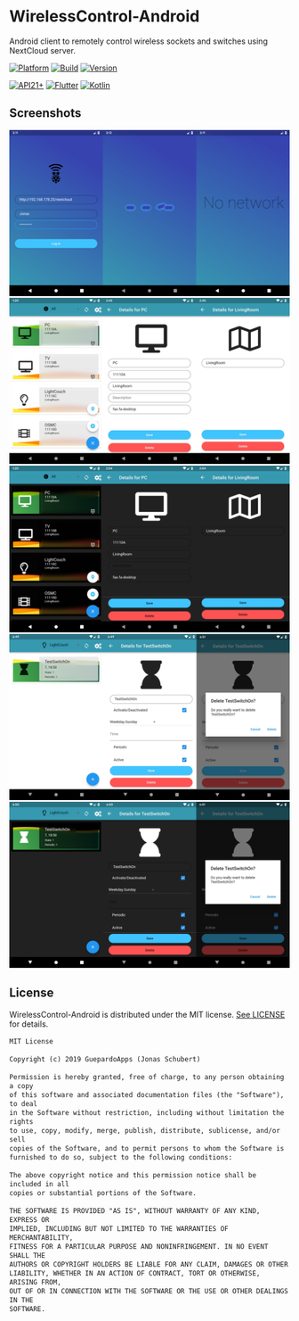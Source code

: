 # WirelessControl-Android

Android client to remotely control wireless sockets and switches using NextCloud server.

[![Platform](https://img.shields.io/badge/platform-Android-blue.svg)](https://www.android.com)
[![Build](https://img.shields.io/badge/build-Success-green.svg)](./wireless_control)
[![Version](https://img.shields.io/badge/version-1.4.1+1-blue.svg)](./wireless_control)

[![API21+](https://img.shields.io/badge/API-16+-blue.svg)](https://android-arsenal.com/api?level=16)
[![Flutter](https://img.shields.io/badge/lang-Flutter-blue.svg)](https://flutter.dev/)
[![Kotlin](https://img.shields.io/badge/lang-Kotlin-orange.svg)](https://kotlinlang.org/)

## Screenshots

![alt tag](../screenshots/wireless_control_1.jpg)
![alt tag](../screenshots/wireless_control_2_light.jpg)
![alt tag](../screenshots/wireless_control_2_dark.jpg)
![alt tag](../screenshots/wireless_control_3_light.jpg)
![alt tag](../screenshots/wireless_control_3_dark.jpg)

## License

WirelessControl-Android is distributed under the MIT license. [See LICENSE](LICENSE.md) for details.

```
MIT License

Copyright (c) 2019 GuepardoApps (Jonas Schubert)

Permission is hereby granted, free of charge, to any person obtaining a copy
of this software and associated documentation files (the "Software"), to deal
in the Software without restriction, including without limitation the rights
to use, copy, modify, merge, publish, distribute, sublicense, and/or sell
copies of the Software, and to permit persons to whom the Software is
furnished to do so, subject to the following conditions:

The above copyright notice and this permission notice shall be included in all
copies or substantial portions of the Software.

THE SOFTWARE IS PROVIDED "AS IS", WITHOUT WARRANTY OF ANY KIND, EXPRESS OR
IMPLIED, INCLUDING BUT NOT LIMITED TO THE WARRANTIES OF MERCHANTABILITY,
FITNESS FOR A PARTICULAR PURPOSE AND NONINFRINGEMENT. IN NO EVENT SHALL THE
AUTHORS OR COPYRIGHT HOLDERS BE LIABLE FOR ANY CLAIM, DAMAGES OR OTHER
LIABILITY, WHETHER IN AN ACTION OF CONTRACT, TORT OR OTHERWISE, ARISING FROM,
OUT OF OR IN CONNECTION WITH THE SOFTWARE OR THE USE OR OTHER DEALINGS IN THE
SOFTWARE.

```
